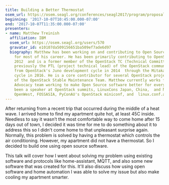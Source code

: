 ```yaml
---
title: Building a Better Thermostat
osem_url: https://osem.seagl.org/conferences/seagl2017/program/proposals/263
beginning: '2017-10-07T10:45:00.000-07:00'
end: '2017-10-07T11:35:00.000-07:00'
presenters:
- name: Matthew Treinish
  affiliation: IBM
  osem_url: https://osem.seagl.org/users/570
  gravatar_id: e10107da509156651ba509ef7ade6d97
  biography: Matthew has been working on and contributing to Open Source software
    for most of his career. He has been primarily contributing to OpenStack since
    2012  and is a former member of the OpenStack TC (Technical Committee) and was
    previously the PTL (project technical lead) of the OpenStack community's QA program
    from OpenStack's Juno development cycle in 2014  through the Mitaka development
    cycle in 2016. He is a core contributor for several OpenStack projects and a member
    of the OpenStack Stable Maintenance Team. Matthew currently works for IBM's Developer
    Advocacy team working to make Open Source software better for everyone. He has  previously
    been a speaker at OpenStack summits, LinuxCons Japan, China,  and North America,
    OpenWest, FOSSASIA, PyConAU's OpenStack miniconf, and  linux.conf.au.
---
```


After returning from a recent trip that occurred during the middle of a heat wave. I arrived home to find my apartment quite hot, at least 45C inside. Needless to say it wasn’t the most comfortable way to come home after 15 days out of town, I decided it was time for me to do something about it to address this so I didn't come home to that unpleasant surprise again. Normally, this problem is solved by having a thermostat which controls the air conditioning. However, my apartment did not have a thermostat. So I decided to build one using open source software.

This talk will cover how I went about solving my problem using existing software and protocols like home-assistant, MQTT, and also some new software that was created for this. It'll also discuss how using open software and home automation I was able to solve my issue but also make cooling my apartment smarter.
